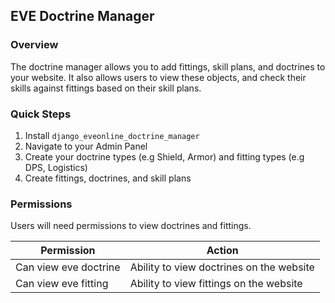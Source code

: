 ## EVE Doctrine Manager
### Overview
The doctrine manager allows you to add fittings, skill plans, and doctrines to your website. It also allows users to view these objects, and check their skills against fittings based on their skill plans. 

### Quick Steps 
1. Install `django_eveonline_doctrine_manager`
2. Navigate to your Admin Panel 
4. Create your doctrine types (e.g Shield, Armor) and fitting types (e.g DPS, Logistics)
3. Create fittings, doctrines, and skill plans 

### Permissions
Users will need permissions to view doctrines and fittings. 

|    Permission   |   Action    |
|  ---  |  ---  |
| Can view eve doctrine  |   Ability to view doctrines on the website   |
| Can view eve fitting   |  Ability to view fittings on the website     |

